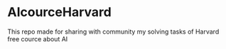 # AIcourceHarvard
This repo made for sharing with community my solving tasks of Harvard free cource about AI
